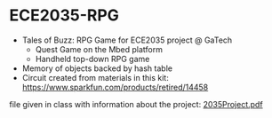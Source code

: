 # ECE2035-RPG
* Tales of Buzz: RPG Game for ECE2035 project @ GaTech
    * Quest Game on the Mbed platform
    * Handheld top-down RPG game
* Memory of objects backed by hash table
* Circuit created from materials in this kit: https://www.sparkfun.com/products/retired/14458

file given in class with information about the project: [2035Project.pdf](https://github.com/sam-i-am012/ECE2035-RPG/files/15314404/2035Project.pdf)

